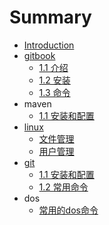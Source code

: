 # Summary

* [Introduction](README.md)
* [gitbook](gitbook.md)
  * [1.1 介绍](/gitbook/11-jie-shao.md)
  * [1.2 安装](/gitbook/12-an-zhuang.md)
  * [1.3 命令](gitbook/13-ming-ling.md)
* maven
  * [1.1 安装和配置](maven/11-an-zhuang-he-pei-zhi.md)
* [linux](linux.md)
  * [文件管理](linux/linuxwen-jian-xiang-guan-ming-ling.md)
  * [用户管理](linux/yong-hu-guan-li.md)
* [git](git.md)
  * [1.1 安装和配置](git/11-an-zhuang-he-pei-zhi.md)
  * [1.2 常用命令](git/12-chang-yong-ming-ling.md)
* dos
  * [常用的dos命令](dos/chang-yong-de-dos-ming-ling.md)

